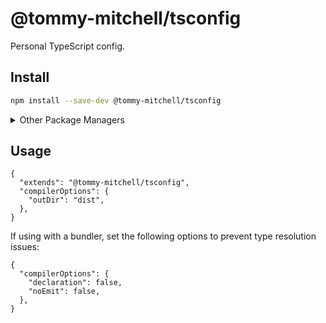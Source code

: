 # @tommy-mitchell/tsconfig

Personal TypeScript config.

## Install

```sh
npm install --save-dev @tommy-mitchell/tsconfig
```

<details>
<summary>Other Package Managers</summary>

```sh
yarn add --dev @tommy-mitchell/tsconfig
```
</details>

## Usage

```json5
{
  "extends": "@tommy-mitchell/tsconfig",
  "compilerOptions": {
    "outDir": "dist",
  },
}
```

If using with a bundler, set the following options to prevent type resolution issues:

```json5
{
  "compilerOptions": {
    "declaration": false,
    "noEmit": false,
  },
}
```
